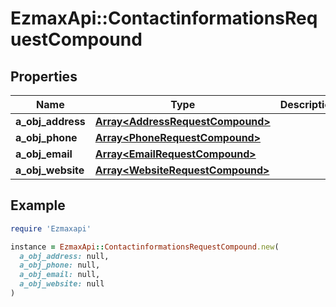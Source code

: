 # EzmaxApi::ContactinformationsRequestCompound

## Properties

| Name | Type | Description | Notes |
| ---- | ---- | ----------- | ----- |
| **a_obj_address** | [**Array&lt;AddressRequestCompound&gt;**](AddressRequest.md) |  |  |
| **a_obj_phone** | [**Array&lt;PhoneRequestCompound&gt;**](PhoneRequest.md) |  |  |
| **a_obj_email** | [**Array&lt;EmailRequestCompound&gt;**](EmailRequest.md) |  |  |
| **a_obj_website** | [**Array&lt;WebsiteRequestCompound&gt;**](WebsiteRequest.md) |  |  |

## Example

```ruby
require 'Ezmaxapi'

instance = EzmaxApi::ContactinformationsRequestCompound.new(
  a_obj_address: null,
  a_obj_phone: null,
  a_obj_email: null,
  a_obj_website: null
)
```

